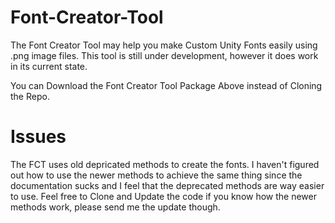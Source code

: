 # Font-Creator-Tool
The Font Creator Tool may help you make Custom Unity Fonts easily using .png image files.
This tool is still under development, however it does work in its current state.

You can Download the Font Creator Tool Package Above instead of Cloning the Repo.

# Issues
The FCT uses old depricated methods to create the fonts. I haven't figured out how to use the newer methods to achieve the same thing since the documentation sucks and I feel that the deprecated methods are way easier to use. Feel free to Clone and Update the code if you know how the newer methods work, please send me the update though.
